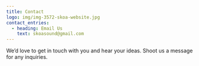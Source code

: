 ```yaml
---
title: Contact
logo: img/img-3572-skoa-website.jpg
contact_entries:
  - heading: Email Us
    text: skoasound@gmail.com
---
```

We’d love to get in touch with you and hear your ideas. Shoot us a message for any inquiries.